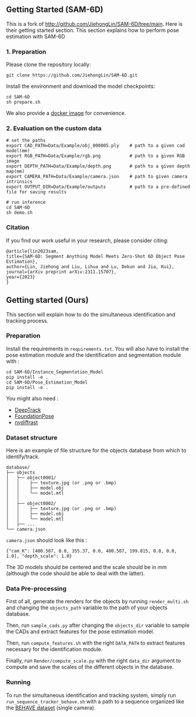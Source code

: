 ## Getting Started (SAM-6D)

This is a fork of http://github.com/JiehongLin/SAM-6D/tree/main. Here is their getting started section. This section explains how to perform pose estimation with SAM-6D

### 1. Preparation
Please clone the repository locally:
```
git clone https://github.com/JiehongLin/SAM-6D.git
```
Install the environment and download the model checkpoints:
```
cd SAM-6D
sh prepare.sh
```
We also provide a [docker image](https://hub.docker.com/r/lihualiu/sam-6d/tags) for convenience.

### 2. Evaluation on the custom data
```
# set the paths
export CAD_PATH=Data/Example/obj_000005.ply    # path to a given cad model(mm)
export RGB_PATH=Data/Example/rgb.png           # path to a given RGB image
export DEPTH_PATH=Data/Example/depth.png       # path to a given depth map(mm)
export CAMERA_PATH=Data/Example/camera.json    # path to given camera intrinsics
export OUTPUT_DIR=Data/Example/outputs         # path to a pre-defined file for saving results

# run inference
cd SAM-6D
sh demo.sh
```

### Citation
If you find our work useful in your research, please consider citing:

    @article{lin2023sam,
    title={SAM-6D: Segment Anything Model Meets Zero-Shot 6D Object Pose Estimation},
    author={Lin, Jiehong and Liu, Lihua and Lu, Dekun and Jia, Kui},
    journal={arXiv preprint arXiv:2311.15707},
    year={2023}
    }


## Getting started (Ours)

This section will explain how to do the simultaneous identification and tracking process.

### Preparation

Install the requirements in `requirements.txt`. You will also have to install the pose estimation module and the identification and segmentation module with :
```
cd SAM-6D/Instance_Segmentation_Model
pip install -e .
cd SAM-6D/Pose_Estimation_Model
pip install -e .
```
You might also need :
- [DeepTrack](https://github.com/Charles23R/deep_6dof_tracking)
- [FoundationPose](https://github.com/NVlabs/FoundationPose)
- [nvdiffrast](https://github.com/NVlabs/nvdiffrast)

### Dataset structure

Here is an example of file structure for the objects database from which to identify/track.

```
database/
├── objects
│   ├── object0001/
│   │    ├── texture.jpg (or .png or .bmp)
│   │    ├── model.obj
│   │    └── model.mtl
│   │
│   ├── object0002/
│   │    ├── texture.jpg (or .png or .bmp)
│   │    ├── model.obj
│   │    └── model.mtl
│   ├── ...
└── camera.json
```

`camera.json` should look like this :
```
{"cam_K": [400.507, 0.0, 355.37, 0.0, 400.507, 199.815, 0.0, 0.0, 1.0], "depth_scale": 1.0}
```

The 3D models should be centered and the scale should be in mm (although the code should be able to deal with the latter).

### Data Pre-processing

First of all, generate the renders for the objects by running `render_multi.sh` and changing the `objects_path` variable to the path of your objects database.

Then, run `sample_cads.py` after changing the `objects_dir` variable to sample the CADs and extract features for the pose estimation model.

Then, run `compute_features.sh` with the right `DATA_PATH` to extract features necessary for the identification module.

Finally, run `Render/compute_scale.py` with the right `data_dir` argument to compute and save the scales of the different objects in the database.

### Running

To run the simultaneous identification and tracking system, simply run ``run_sequence_tracker_behave.sh`` with a path to a sequence organized like the [BEHAVE dataset](https://virtualhumans.mpi-inf.mpg.de/behave/) (single camera).